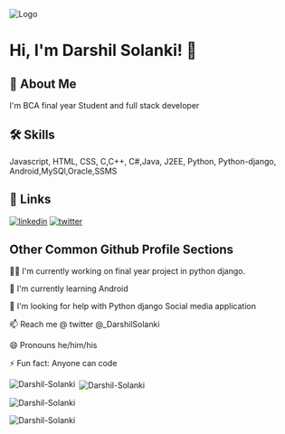 
![Logo](https://dev-to-uploads.s3.amazonaws.com/uploads/articles/th5xamgrr6se0x5ro4g6.png)


# Hi, I'm Darshil Solanki! 👋


## :rocket: About Me
I'm BCA final year Student and full stack developer


## 🛠 Skills
Javascript, HTML, CSS, C,C++, C#,Java, J2EE, 
Python, Python-django, Android,MySQl,Oracle,SSMS 

## 🔗 Links
[![linkedin](https://img.shields.io/badge/linkedin-0A66C2?style=for-the-badge&logo=linkedin&logoColor=white)](https://www.linkedin.com/in/darshil-solanki/)
[![twitter](https://img.shields.io/twitter/follow/_darshilsolanki?logo=twitter&style=for-the-badge)](https://twitter.com/_DarshilSolanki)


## Other Common Github Profile Sections
👩‍💻 I'm currently working on final year project in python django.

🧠 I'm currently learning Android

🤔 I'm looking for help with Python django Social media application

📫 Reach me @ twitter @_DarshilSolanki 

😄 Pronouns he/him/his

⚡️ Fun fact: Anyone can code


<p><img align="left" src="https://github-readme-stats.vercel.app/api/top-langs?username=Darshil-solanki&show_icons=true&locale=en&layout=compact" alt="Darshil-Solanki" /></p>

<p>&nbsp;<img align="center" src="https://github-readme-stats.vercel.app/api?username=Darshil-Solanki&show_icons=true&locale=en" alt="Darshil-Solanki" /></p>

<p><img align="center" src="https://github-readme-streak-stats.herokuapp.com/?user=Darshil-Solanki&" alt="Darshil-Solanki" /></p>

<p align="left"> <img src="https://github-profile-trophy.vercel.app/?username=Darshil-Solanki&theme=onedark" alt="Darshil-Solanki" /> </p>

